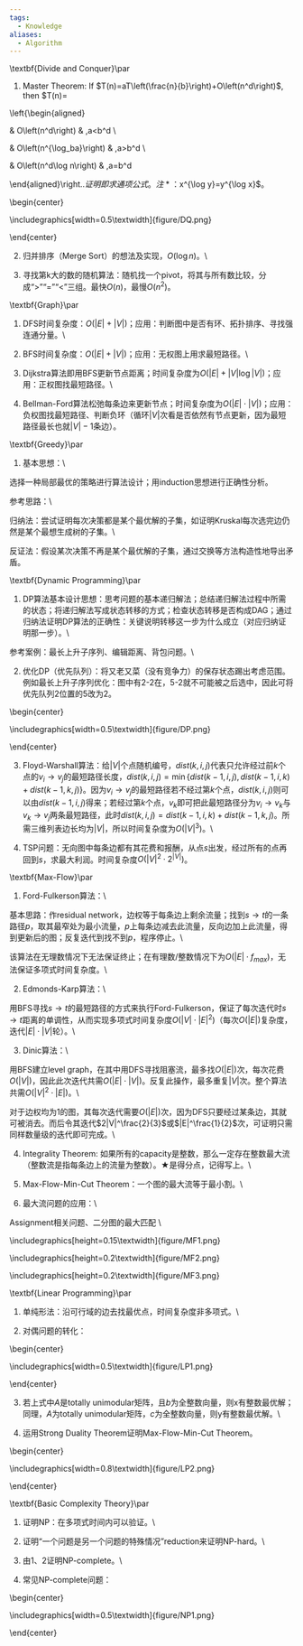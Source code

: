 ```yaml
---
tags:
  - Knowledge
aliases:
  - Algorithm
---
```

  

\textbf{Divide and Conquer}\par

1. Master Theorem: If $T(n)=aT\left(\frac{n}{b}\right)+O\left(n^d\right)$, then $T(n)=

\left\{\begin{aligned}

& O\left(n^d\right) & ,a<b^d \\

& O\left(n^{\log_ba}\right) & ,a>b^d \\

& O\left(n^d\log n\right) & ,a=b^d

\end{aligned}\right.$. 证明即求通项公式。注*：$x^{\log y}=y^{\log x}$。

\begin{center}

\includegraphics[width=0.5\textwidth]{figure/DQ.png}

\end{center}

2. 归并排序（Merge Sort）的想法及实现，$O(\log n)$。\\

3. 寻找第k大的数的随机算法：随机找一个pivot，将其与所有数比较，分成“>”“=”“<”三组。最快$O(n)$，最慢$O(n^2)$。

  

\textbf{Graph}\par

1. DFS时间复杂度：$O(|E|+|V|)$；应用：判断图中是否有环、拓扑排序、寻找强连通分量。\\

2. BFS时间复杂度：$O(|E|+|V|)$；应用：无权图上用求最短路径。\\

3. Dijkstra算法即用BFS更新节点距离；时间复杂度为$O(|E|+|V|\log|V|)$；应用：正权图找最短路径。\\

4. Bellman-Ford算法松弛每条边来更新节点；时间复杂度为$O(|E|\cdot|V|)$；应用：负权图找最短路径、判断负环（循环$|V|$次看是否依然有节点更新，因为最短路径最长也就$|V|-1$条边）。

  

\textbf{Greedy}\par

1. 基本思想：\\

选择一种局部最优的策略进行算法设计；用induction思想进行正确性分析。

参考思路：\\

归纳法：尝试证明每次决策都是某个最优解的子集，如证明Kruskal每次选完边仍然是某个最想生成树的子集。\\

反证法：假设某次决策不再是某个最优解的子集，通过交换等方法构造性地导出矛盾。

  

\textbf{Dynamic Programming}\par

1. DP算法基本设计思想：思考问题的基本递归解法；总结递归解法过程中所需的状态；将递归解法写成状态转移的方式；检查状态转移是否构成DAG；通过归纳法证明DP算法的正确性：关键说明转移这一步为什么成立（对应归纳证明那一步）。\\

参考案例：最长上升子序列、编辑距离、背包问题。\\

2. 优化DP（优先队列）：将又老又菜（没有竞争力）的保存状态踢出考虑范围。例如最长上升子序列优化：图中有2-2在，5-2就不可能被之后选中，因此可将优先队列2位置的5改为2。

\begin{center}

\includegraphics[width=0.5\textwidth]{figure/DP.png}

\end{center}

3. Floyd-Warshall算法：给$|V|$个点随机编号，$dist(k,i,j)$代表只允许经过前$k$个点的$v_i\to v_j$的最短路径长度，$dist(k,i,j)=\min\{dist(k-1,i,j),dist(k-1,i,k)+dist(k-1,k,j)\}$。因为$v_i\to v_j$的最短路径若不经过第$k$个点，$dist(k,i,j)$则可以由$dist(k-1,i,j)$得来；若经过第$k$个点，$v_k$即可把此最短路径分为$v_i\to v_k$与$v_k\to v_j$两条最短路径，此时$dist(k,i,j)=dist(k-1,i,k)+dist(k-1,k,j)$。所需三维列表边长均为$|V|$，所以时间复杂度为$O(|V|^3)$。\\

4. TSP问题：无向图中每条边都有其花费和报酬，从点$s$出发，经过所有的点再回到$s$，求最大利润。时间复杂度$O(|V|^2\cdot2^{|V|})$。

  

\textbf{Max-Flow}\par

1. Ford-Fulkerson算法：\\

基本思路：作residual network，边权等于每条边上剩余流量；找到$s\to t$的一条路径$p$，取其最窄处为最小流量，$p$上每条边减去此流量，反向边加上此流量，得到更新后的图；反复迭代到找不到$p$，程序停止。\\

该算法在无理数情况下无法保证终止；在有理数/整数情况下为$O(|E|\cdot f_{max})$，无法保证多项式时间复杂度。\\

2. Edmonds-Karp算法：\\

用BFS寻找$s\to t$的最短路径的方式来执行Ford-Fulkerson，保证了每次迭代时$s\to t$距离的单调性，从而实现多项式时间复杂度$O(|V|\cdot|E|^2)$（每次$O(|E|)$复杂度，迭代$|E|\cdot|V|$轮）。\\

3. Dinic算法：\\

用BFS建立level graph，在其中用DFS寻找阻塞流，最多找$O(|E|)$次，每次花费$O(|V|)$，因此此次迭代共需$O(|E|\cdot|V|)$。反复此操作，最多重复$|V|$次。整个算法共需$O(|V|^2\cdot|E|)$。\\

对于边权均为1的图，其每次迭代需要$O(|E|)$次，因为DFS只要经过某条边，其就可被消去。而后令其迭代$2|V|^\frac{2}{3}$或$|E|^\frac{1}{2}$次，可证明只需同样数量级的迭代即可完成。\\

4. Integrality Theorem: 如果所有的capacity是整数，那么一定存在整数最大流（整数流是指每条边上的流量为整数）。$\bigstar$是得分点，记得写上。\\

5. Max-Flow-Min-Cut Theorem：一个图的最大流等于最小割。\\

6. 最大流问题的应用：\\

Assignment相关问题、二分图的最大匹配 \\

\includegraphics[height=0.15\textwidth]{figure/MF1.png}

\includegraphics[height=0.2\textwidth]{figure/MF2.png}

\includegraphics[height=0.2\textwidth]{figure/MF3.png}

  

\textbf{Linear Programming}\par

1. 单纯形法：沿可行域的边去找最优点，时间复杂度非多项式。\\

2. 对偶问题的转化：

\begin{center}

\includegraphics[width=0.5\textwidth]{figure/LP1.png}

\end{center}

3. 若上式中$A$是totally unimodular矩阵，且$b$为全整数向量，则x有整数最优解；同理，$A$为totally unimodular矩阵，$c$为全整数向量，则y有整数最优解。\\

4. 运用Strong Duality Theorem证明Max-Flow-Min-Cut Theorem。

\begin{center}

\includegraphics[width=0.8\textwidth]{figure/LP2.png}

\end{center}

  

\textbf{Basic Complexity Theory}\par

1. 证明NP：在多项式时间内可以验证。\\

2. 证明“一个问题是另一个问题的特殊情况”reduction来证明NP-hard。\\

3. 由1、2证明NP-complete。\\

4. 常见NP-complete问题：

\begin{center}

\includegraphics[width=0.5\textwidth]{figure/NP1.png}

\end{center}